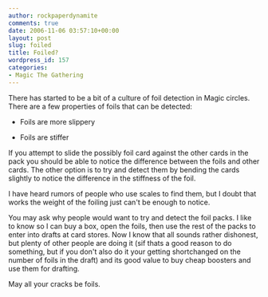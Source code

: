 ```yaml
---
author: rockpaperdynamite
comments: true
date: 2006-11-06 03:57:10+00:00
layout: post
slug: foiled
title: Foiled?
wordpress_id: 157
categories:
- Magic The Gathering
---
```


There has started to be a bit of a culture of foil detection in Magic circles. There are a few properties of foils that can be detected:



	
  * Foils are more slippery

	
  * Foils are stiffer


If you attempt to slide the possibly foil card against the other cards in the pack you should be able to notice the difference between the foils and other cards. The other option is to try and detect them by bending the cards slightly to notice the difference in the stiffness of the foil.<!-- more -->

I have heard rumors of people who use scales to find them, but I doubt that works the weight of the foiling just can't be enough to notice.

You may ask why people would want to try and detect the foil packs. I like to know so I can buy a box, open the foils, then use the rest of the packs to enter into drafts at card stores. Now I know that all sounds rather dishonest, but plenty of other people are doing it (sif thats a good reason to do something, but if you don't also do it your getting shortchanged on the number of foils in the draft) and its good value to buy cheap boosters and use them for drafting.

May all your cracks be foils.
